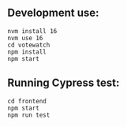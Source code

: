 ## Development use:
```
nvm install 16
nvm use 16
cd votewatch
npm install
npm start
```

## Running Cypress test:
```
cd frontend
npm start
npm run test
```